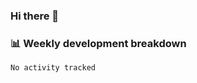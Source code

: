 ### Hi there 👋

### 📊 Weekly development breakdown
<!--START_SECTION:waka-->

```text
No activity tracked
```

<!--END_SECTION:waka-->
